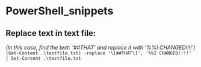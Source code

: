 # PowerShell_snippets

## Replace text in text file:
*(In this case, find the text: '##THAT' and replace it with '%%I CHANGED!!!!')*
`(Get-Content .\testfile.txt) -replace '\[##THAT\]', '%%I CHANGED!!!!' | Set-Content .\testfile.txt`
